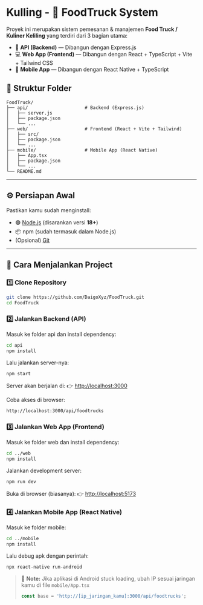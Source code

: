 
# Kulling - 🚚 FoodTruck System

Proyek ini merupakan sistem pemesanan & manajemen **Food Truck / Kuliner Keliling** yang terdiri dari 3 bagian utama:

- 🍔 **API (Backend)** — Dibangun dengan Express.js  
- 💻 **Web App (Frontend)** — Dibangun dengan React + TypeScript + Vite + Tailwind CSS  
- 📱 **Mobile App** — Dibangun dengan React Native + TypeScript

## 📂 Struktur Folder

```
FoodTruck/
├── api/                     # Backend (Express.js)
│   ├── server.js
│   ├── package.json
│   └── ...
├── web/                     # Frontend (React + Vite + Tailwind)
│   ├── src/
│   ├── package.json
│   └── ...
├── mobile/                  # Mobile App (React Native)
│   ├── App.tsx
│   ├── package.json
│   └── ...
└── README.md
````

---

## ⚙️ Persiapan Awal

Pastikan kamu sudah menginstall:

* 🟢 [Node.js](https://nodejs.org/) (disarankan versi **18+**)
* 📦 npm (sudah termasuk dalam Node.js)
* (Opsional) [Git](https://git-scm.com/)

---

## 🚀 Cara Menjalankan Project

### 1️⃣ Clone Repository

```bash
git clone https://github.com/DaigoXyz/FoodTruck.git
cd FoodTruck
```

### 2️⃣ Jalankan Backend (API)

Masuk ke folder api dan install dependency:

```bash
cd api
npm install
```

Lalu jalankan server-nya:

```bash
npm start
```

Server akan berjalan di:
👉 [http://localhost:3000](http://localhost:3000)

Coba akses di browser:

```bash
http://localhost:3000/api/foodtrucks
```

### 3️⃣ Jalankan Web App (Frontend)

Masuk ke folder web dan install dependency:

```bash
cd ../web
npm install
```

Jalankan development server:

```bash
npm run dev
```

Buka di browser (biasanya):
👉 [http://localhost:5173](http://localhost:5173)

### 4️⃣ Jalankan Mobile App (React Native)

Masuk ke folder mobile:

```bash
cd ../mobile
npm install
```

Lalu debug apk dengan perintah:

```bash
npx react-native run-android
```

> 📝 **Note:**
> Jika aplikasi di Android stuck loading, ubah IP sesuai jaringan kamu di file `mobile/App.tsx`
>
> ```js
> const base = 'http://[ip_jaringan_kamu]:3000/api/foodtrucks';
> ```
